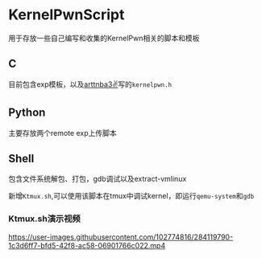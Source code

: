 # KernelPwnScript

用于存放一些自己编写和收集的KernelPwn相关的脚本和模板

## C
目前包含exp模板，以及[arttnba3✌](https://arttnba3.cn/2021/03/03/PWN-0X00-LINUX-KERNEL-PWN-PART-I/#%E7%AC%94%E8%80%85%E8%87%AA%E7%94%A8%E6%A8%A1%E6%9D%BF)写的`kernelpwn.h`

## Python

主要存放两个remote exp上传脚本

## Shell

包含文件系统解包、打包，gdb调试以及extract-vmlinux

新增`Ktmux.sh`,可以使用该脚本在tmux中调试kernel，即运行`qemu-system`和`gdb`

### Ktmux.sh演示视频

https://user-images.githubusercontent.com/102774816/284119790-1c3d6ff7-bfd5-42f8-ac58-06901766c022.mp4

